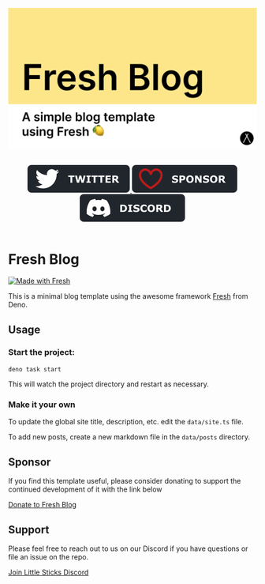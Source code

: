 <p align="center">
  <img src="assets/gh-banner.png" alt="Fresh Blog Banner">
</p>

<br/>
<div align="center">
  <a href="https://twitter.com/littlesticksdev">
  <img src="assets/twitter-badge.svg" alt="Follow Little Sticks on Twitter"/>
</a>
  <a href="https://littlesticks.lemonsqueezy.com/checkout/buy/ae636a97-0b45-4285-8250-41651a104b72">
    <img src="assets/sponsor-badge.svg" alt="Sponsor This Repo" />
  </a>
  <a href="https://littlesticks.dev/discord">
    <img src="assets/discord-badge.svg" alt="Join our Discord" />
  </a>
  
</div>
<br/>

# Fresh Blog

[![Made with Fresh](https://fresh.deno.dev/fresh-badge-dark.svg)](https://fresh.deno.dev)

This is a minimal blog template using the awesome framework [Fresh](https://fresh.deno.dev) from Deno.

## Usage

### Start the project:

```
deno task start
```

This will watch the project directory and restart as necessary.

### Make it your own

To update the global site title, description, etc. edit the `data/site.ts` file.

To add new posts, create a new markdown file in the `data/posts` directory.

## Sponsor

If you find this template useful, please consider donating to support the continued development of it with the link below

[Donate to Fresh Blog](https://littlesticks.lemonsqueezy.com/checkout/buy/ae636a97-0b45-4285-8250-41651a104b72)

## Support

Please feel free to reach out to us on our Discord if you have questions or file an issue on the repo.

[Join Little Sticks Discord](https://littlesticks.dev/discord)
